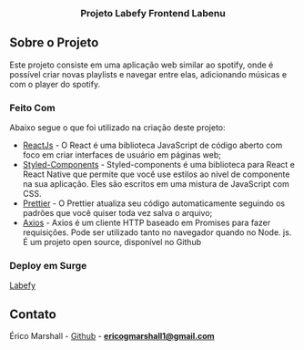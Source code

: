 <br />
<p align="center">

  <h3 align="center">Projeto Labefy Frontend Labenu</h3>
</p>


## Sobre o Projeto

Este projeto consiste em uma aplicação web similar ao spotify, onde é possível criar novas playlists e navegar entre elas, adicionando músicas e com o player do spotify.

### Feito Com

Abaixo segue o que foi utilizado na criação deste projeto:

- [ReactJs](https://pt-br.reactjs.org) - O React é uma biblioteca JavaScript de código aberto com foco em criar interfaces de usuário em páginas web; 
- [Styled-Components](https://styled-components.com/) - Styled-components é uma biblioteca para React e React Native que permite que você use estilos ao nível de componente na sua aplicação. Eles são escritos em uma mistura de JavaScript com CSS.
- [Prettier](https://prettier.io/) - O Prettier atualiza seu código automaticamente seguindo os padrões que você quiser toda vez salva o arquivo;
- [Axios](https://github.com/axios/axios) - Axios é um cliente HTTP baseado em Promises para fazer requisições. Pode ser utilizado tanto no navegador quando no Node. js. É um projeto open source, disponível no Github


### Deploy em Surge

<a href="http://tasty-band.surge.sh" target="blank"> Labefy</a>

<!-- CONTACT -->

## Contato

Érico Marshall - [Github](https://github.com/egMarshall) - **ericogmarshall1@gmail.com**